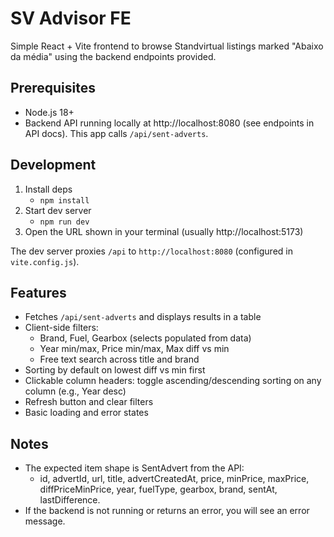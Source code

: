 # SV Advisor FE

Simple React + Vite frontend to browse Standvirtual listings marked "Abaixo da média" using the backend endpoints provided.

## Prerequisites
- Node.js 18+
- Backend API running locally at http://localhost:8080 (see endpoints in API docs). This app calls `/api/sent-adverts`.

## Development
1. Install deps
   - `npm install`
2. Start dev server
   - `npm run dev`
3. Open the URL shown in your terminal (usually http://localhost:5173)

The dev server proxies `/api` to `http://localhost:8080` (configured in `vite.config.js`).

## Features
- Fetches `/api/sent-adverts` and displays results in a table
- Client-side filters:
  - Brand, Fuel, Gearbox (selects populated from data)
  - Year min/max, Price min/max, Max diff vs min
  - Free text search across title and brand
- Sorting by default on lowest diff vs min first
- Clickable column headers: toggle ascending/descending sorting on any column (e.g., Year desc)
- Refresh button and clear filters
- Basic loading and error states

## Notes
- The expected item shape is SentAdvert from the API:
  - id, advertId, url, title, advertCreatedAt, price, minPrice, maxPrice, diffPriceMinPrice, year, fuelType, gearbox, brand, sentAt, lastDifference.
- If the backend is not running or returns an error, you will see an error message.
